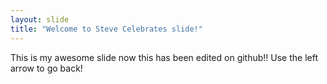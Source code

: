```yaml
---
layout: slide
title: "Welcome to Steve Celebrates slide!"
---
```

This is my awesome slide now this has been edited on github!!
Use the left arrow to go back!
